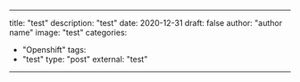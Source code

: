 
--- 

title: "test"
description: "test"
date: 2020-12-31
draft: false
author: "author name"
image: "test"
categories:
- "Openshift"
tags:
- "test"
type: "post"
external: "test"
---
